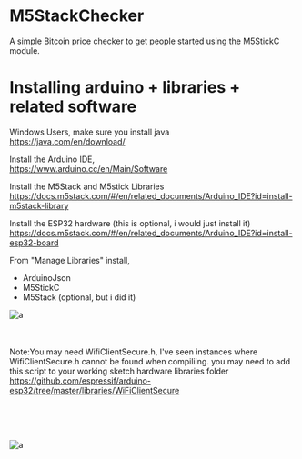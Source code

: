 # M5StackChecker
A simple Bitcoin price checker to get people started using the M5StickC module.

# Installing arduino + libraries + related software 

Windows Users, make sure you install java <br>
https://java.com/en/download/

Install the Arduino IDE,<br>
https://www.arduino.cc/en/Main/Software

Install the M5Stack and M5stick Libraries <br>
https://docs.m5stack.com/#/en/related_documents/Arduino_IDE?id=install-m5stack-library

Install the ESP32 hardware (this is optional, i would just install it)<br>https://docs.m5stack.com/#/en/related_documents/Arduino_IDE?id=install-esp32-board


From "Manage Libraries" install,<br>
- ArduinoJson
- M5StickC
- M5Stack (optional, but i did it)

![a](https://i.imgur.com/mCfnhZN.png)
<br>
<br>
<br>

Note:You may need WifiClientSecure.h, I've seen instances where WifiClientSecure.h cannot be found when compiliing. you may need to add this script to your working sketch hardware libraries folder <br>
https://github.com/espressif/arduino-esp32/tree/master/libraries/WiFiClientSecure

<br>
<br>
<br>

![a](https://can01.anibis.ch/Bauteile---Bausatze-M5StickC-ESP32-PICO-Mini-IoT/?464x348/0/60/anibis/351/534/030/2Re5rV0XiEKd58mhbUR9Dw_1.jpg)


